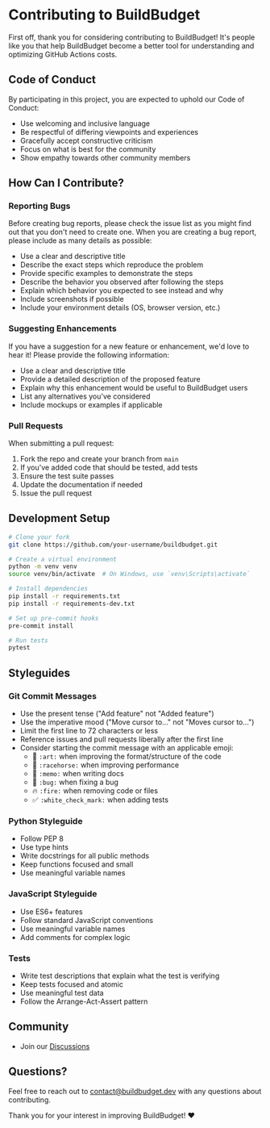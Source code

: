 # Contributing to BuildBudget

First off, thank you for considering contributing to BuildBudget! It's people like you that help BuildBudget become a
better tool for understanding and optimizing GitHub Actions costs.

## Code of Conduct

By participating in this project, you are expected to uphold our Code of Conduct:

- Use welcoming and inclusive language
- Be respectful of differing viewpoints and experiences
- Gracefully accept constructive criticism
- Focus on what is best for the community
- Show empathy towards other community members

## How Can I Contribute?

### Reporting Bugs

Before creating bug reports, please check the issue list as you might find out that you don't need to create one. When
you are creating a bug report, please include as many details as possible:

* Use a clear and descriptive title
* Describe the exact steps which reproduce the problem
* Provide specific examples to demonstrate the steps
* Describe the behavior you observed after following the steps
* Explain which behavior you expected to see instead and why
* Include screenshots if possible
* Include your environment details (OS, browser version, etc.)

### Suggesting Enhancements

If you have a suggestion for a new feature or enhancement, we'd love to hear it! Please provide the following
information:

* Use a clear and descriptive title
* Provide a detailed description of the proposed feature
* Explain why this enhancement would be useful to BuildBudget users
* List any alternatives you've considered
* Include mockups or examples if applicable

### Pull Requests

When submitting a pull request:

1. Fork the repo and create your branch from `main`
2. If you've added code that should be tested, add tests
3. Ensure the test suite passes
4. Update the documentation if needed
5. Issue the pull request

## Development Setup

```bash
# Clone your fork
git clone https://github.com/your-username/buildbudget.git

# Create a virtual environment
python -m venv venv
source venv/bin/activate  # On Windows, use `venv\Scripts\activate`

# Install dependencies
pip install -r requirements.txt
pip install -r requirements-dev.txt

# Set up pre-commit hooks
pre-commit install

# Run tests
pytest
```

## Styleguides

### Git Commit Messages

* Use the present tense ("Add feature" not "Added feature")
* Use the imperative mood ("Move cursor to..." not "Moves cursor to...")
* Limit the first line to 72 characters or less
* Reference issues and pull requests liberally after the first line
* Consider starting the commit message with an applicable emoji:
    * 🎨 `:art:` when improving the format/structure of the code
    * 🐎 `:racehorse:` when improving performance
    * 📝 `:memo:` when writing docs
    * 🐛 `:bug:` when fixing a bug
    * 🔥 `:fire:` when removing code or files
    * ✅ `:white_check_mark:` when adding tests

### Python Styleguide

* Follow PEP 8
* Use type hints
* Write docstrings for all public methods
* Keep functions focused and small
* Use meaningful variable names

### JavaScript Styleguide

* Use ES6+ features
* Follow standard JavaScript conventions
* Use meaningful variable names
* Add comments for complex logic

### Tests

* Write test descriptions that explain what the test is verifying
* Keep tests focused and atomic
* Use meaningful test data
* Follow the Arrange-Act-Assert pattern

## Community

* Join our [Discussions](https://github.com/buildbudget/buildbudget/discussions)

## Questions?

Feel free to reach out to contact@buildbudget.dev with any questions about contributing.

Thank you for your interest in improving BuildBudget! ❤️